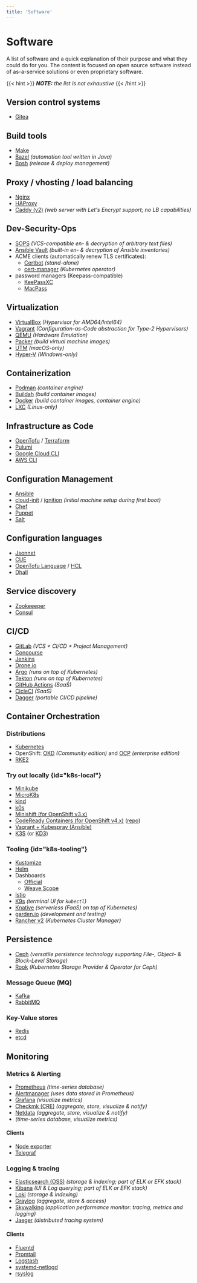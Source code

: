 ```yaml
---
title: 'Software'
---
```



Software
========

A list of software and a quick explanation of their purpose and what they could do for you. The 
content is focused on open source software instead of as-a-service solutions or even proprietary
software.

{{< hint >}}
*__NOTE:__ the list is not exhaustive*
{{< /hint >}}


## Version control systems

* [Gitea](https://docs.gitea.io/en-us/)


## Build tools

* [Make](https://www.gnu.org/software/make/manual/make.html#Introduction)
* [Bazel](https://bazel.build/) *(automation tool written in Java)*
* [Bosh](https://bosh.io/docs/problems/) *(release & deploy management)*


## Proxy / vhosting / load balancing

* [Nginx](https://nginx.org/en/docs/beginners_guide.html)
* [HAProxy](https://docs.haproxy.org/2.6/intro.html)
* [Caddy (v2)](https://caddyserver.com/) *(web server with Let's Encrypt support; no LB capabilities)*


## Dev-Security-Ops

* [SOPS](https://github.com/mozilla/sops#usage) *(VCS-compatible en- & decryption of arbitrary text files)*
* [Ansible Vault](https://docs.ansible.com/ansible/latest/user_guide/vault.html) *(built-in en- & decryption of Ansible inventories)*
* ACME clients (automatically renew TLS certificates):
  * [Certbot](https://eff-certbot.readthedocs.io/en/stable/) *(stand-alone)*
  * [cert-manager](https://cert-manager.io/docs/) *(Kubernetes operator)*
* password managers (Keepass-compatible)
  * [KeePassXC](https://keepassxc.org/)
  * [MacPass](https://macpassapp.org/)


## Virtualization

* [VirtualBox](https://www.virtualbox.org/) *(Hypervisor for AMD64/Intel64)*
* [Vagrant]() *(Configuration-as-Code abstraction for Type-2 Hypervisors)*
* [QEMU](https://www.qemu.org/docs/master/system/qemu-manpage.html) *(Hardware Emulation)*
* [Packer](https://www.packer.io/docs) *(build virtual machine images)*
* [UTM](https://mac.getutm.app/) *(macOS-only)*
* [Hyper-V](https://learn.microsoft.com/en-us/virtualization/hyper-v-on-windows/about/) *(Windows-only)*


## Containerization

* [Podman](https://podman.io/getting-started/) *(container engine)*
* [Buildah](https://github.com/containers/buildah/tree/main/docs/tutorials) *(build container images)*
* [Docker](https://docs.docker.com/engine/reference/commandline/docker/) *(build container images, container engine)*
* [LXC](https://linuxcontainers.org/lxd/introduction/#get-started) *(Linux-only)*


## Infrastructure as Code

* [OpenTofu](https://opentofu.org/docs/intro/core-workflow) / [Terraform](https://www.terraform.io/intro)
* [Pulumi](https://www.pulumi.com/docs/guides/)
* [Google Cloud CLI](https://cloud.google.com/sdk/docs/install)
* [AWS CLI](https://docs.aws.amazon.com/cli/latest/userguide/cli-chap-install.html)

## Configuration Management

* [Ansible](https://docs.ansible.com/ansible/latest/user_guide/index.html)
* [cloud-init](https://cloudinit.readthedocs.io/en/latest/) / [ignition](https://github.com/coreos/ignition) *(initial machine setup during first boot)*
* [Chef](https://docs.chef.io/chef_overview/)
* [Puppet](https://puppet.com/docs/puppet/7/what_is_puppet.html)
* [Salt](https://docs.saltproject.io/salt/user-guide/en/latest/topics/overview.html)


## Configuration languages

* [Jsonnet](https://jsonnet.org/learning/tutorial.html)
* [CUE](https://cuelang.org/docs/)
* [OpenTofu Language](https://opentofu.org/docs/language/) / [HCL](https://www.terraform.io/language/syntax/configuration)
* [Dhall](https://dhall-lang.org/)


## Service discovery

* [Zookeeeper](https://zookeeper.apache.org/doc/current/index.html)
* [Consul](https://developer.hashicorp.com/consul/docs/intro)


## CI/CD

* [GitLab](https://docs.gitlab.com/ee/ci/quick_start/#create-a-gitlab-ciyml-file) *(VCS + CI/CD + Project Management)*
* [Concourse](https://concourse-ci.org/config-basics.html)
* [Jenkins](https://www.jenkins.io/doc/book/pipeline/jenkinsfile/)
* [Drone.io](https://docs.drone.io/pipeline/overview/)
* [Argo](https://argoproj.github.io/argo-workflows/workflow-concepts/) *(runs on top of Kubernetes)*
* [Tekton](https://tekton.dev/docs/pipelines/) *(runs on top of Kubernetes)*
* [GitHub Actions](https://docs.github.com/en/actions/using-workflows/about-workflows#create-an-example-workflow) *(SaaS)*
* [CicleCI](https://circleci.com/docs/workflows/#workflows-configuration-examples) *(SaaS)*
* [Dagger](https://dagger.io) *(portable CI/CD pipeline)*


## Container Orchestration

### Distributions

* [Kubernetes](https://kubernetes.io/docs/tutorials/kubernetes-basics/)
* OpenShift: [OKD](https://docs.okd.io/latest/welcome/index.html) *(Community edition)*
  and [OCP](https://developers.redhat.com/products/openshift/overview) *(enterprise edition)*
* [RKE2](https://docs.rke2.io/)


### Try out locally {id="k8s-local"}

* [Minikube](https://kubernetes.io/de/docs/setup/minikube/)
* [MicroK8s](https://microk8s.io/#install-microk8s)
* [kind](https://kind.sigs.k8s.io/)
* [k0s](https://docs.k0sproject.io/stable/install/)
* [Minishift (for OpenShift v3.x)](https://github.com/minishift/minishift)
* [CodeReady Containers (for OpenShift v4.x)](https://www.okd.io/crc/) ([repo](https://github.com/code-ready/crc))
* [Vagrant + Kubespray (Ansible)](https://github.com/kubernetes-sigs/kubespray#vagrant)
* [K3S](https://docs.k3s.io/quick-start) (or [KD3](https://k3d.io/))


### Tooling {id="k8s-tooling"}

* [Kustomize](https://kubernetes.io/docs/tasks/manage-kubernetes-objects/kustomization/)
* [Helm](https://helm.sh/docs/intro/quickstart/)
* Dashboards
  * [Official](https://github.com/kubernetes/dashboard)
  * [Weave Scope](https://github.com/weaveworks/scope)
* [Istio](https://istio.io/latest/about/service-mesh/)
* [K9s](ttps://github.com/derailed/k9s) *(terminal UI for `kubectl`)*
* [Knative](https://knative.dev/) *(serverless (FaaS) on top of Kubernetes)*
* [garden.io](https://docs.garden.io/) *(development and testing)*
* [Rancher v2](https://docs.ranchermanager.rancher.io/getting-started/introduction/overview) *(Kubernetes Cluster Manager)*


## Persistence

* [Ceph](https://docs.ceph.com/en/quincy/) *(versatile persistence technology supporting File-, Object- & Block-Level Storage)*
* [Rook](https://rook.io/docs/rook/latest/Getting-Started/intro/) *(Kubernetes Storage Provider & Operator for Ceph)*

### Message Queue (MQ)

* [Kafka](https://kafka.apache.org/documentation/#introduction)
* [RabbitMQ](https://www.rabbitmq.com/download.html)

### Key-Value stores

* [Redis](https://redis.io/docs/getting-started/)
* [etcd](https://etcd.io/docs/latest/quickstart/)


## Monitoring

### Metrics & Alerting

* [Prometheus](https://prometheus.io/docs/introduction/first_steps/) *(time-series database)*
* [Alertmanager](https://prometheus.io/docs/alerting/latest/alertmanager) *(uses data stored in Prometheus)*
* [Grafana](https://grafana.com/docs/grafana/latest/getting-started/build-first-dashboard/) *(visualize metrics)*
* [Checkmk (CRE)](https://docs.checkmk.com/latest/en/intro_setup.html) *(aggregate, store, visualize & notify)*
* [Netdata](https://learn.netdata.cloud/guides/step-by-step/step-00) *(aggregate, store, visualize & notify)*
* [](https://graphite.readthedocs.io/en/latest/overview.html) *(time-series database, visualize metrics)*


#### Clients

* [Node exporter](https://github.com/prometheus/node_exporter)
* [Telegraf](https://github.com/influxdata/telegraf)


### Logging & tracing

* [Elasticsearch (OSS)](https://www.elastic.co/guide/en/elasticsearch/reference/current/install-elasticsearch.html#elasticsearch-deployment-options) *(storage & indexing; part of ELK or EFK stack)*
* [Kibana](https://www.elastic.co/guide/en/kibana/current/get-started.html) *(UI & Log querying; part of ELK or EFK stack)*
* [Loki](https://grafana.com/oss/loki/) *(storage & indexing)*
* [Graylog](https://www.graylog.org/products/open-source) *(aggregate, store & access)*
* [Skywalking]() *(application performance monitor: tracing, metrics and logging)*
* [Jaeger](https://www.jaegertracing.io/docs/latest/getting-started/) *(distributed tracing system)*


#### Clients

* [Fluentd](https://docs.fluentd.org/quickstart)
* [Promtail](https://grafana.com/docs/loki/latest/clients/promtail/)
* [Logstash](https://github.com/elastic/logstash)
* [systemd-netlogd](https://github.com/systemd/systemd-netlogd)
* [rsyslog](https://www.rsyslog.com/)

